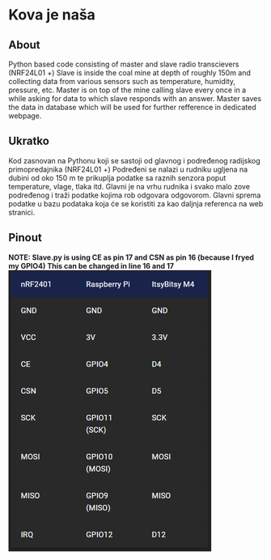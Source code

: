 # Kova je naša

## About
Python based code consisting of master and slave radio transcievers (NRF24L01 +) 
Slave is inside the coal mine at depth of roughly 150m and collecting data from 
various sensors such as temperature, humidity, pressure, etc. 
Master is on top of the mine calling slave every once in a while asking for data to which 
slave responds with an answer. Master saves the data in database which will be used for further 
refference in dedicated webpage.

## Ukratko
Kod zasnovan na Pythonu koji se sastoji od glavnog i podređenog radijskog primopredajnika (NRF24L01 +)
Podređeni se nalazi u rudniku ugljena na dubini od oko 150 m te prikuplja podatke
sa raznih senzora poput temperature, vlage, tlaka itd.
Glavni je na vrhu rudnika i svako malo zove podređenog i traži podatke kojima
rob odgovara odgovorom. Glavni sprema podatke u bazu podataka koja će se koristiti za kao
daljnja referenca na web stranici.

## Pinout

**NOTE: Slave.py is using CE as pin 17 and CSN as pin 16 (because I fryed my GPIO4) This can be changed in line 16 and 17**
![alt text](https://github.com/Martincic/kova-je-nasa/blob/main/pinout.png?raw=true)
